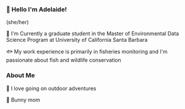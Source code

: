 
### :sunflower: Hello I'm Adelaide! 
(she/her)

:book: I'm Currently a graduate student in the Master of Environmental Data Science Program at University of California Santa Barbara 

:fish: My work experience is primarily in fisheries monitoring and I'm passionate about fish and wildlife conservation 
### About Me
:hiking_boot: I love going on outdoor adventures

:rabbit: Bunny mom 


<!--
**adelaiderobinson/adelaiderobinson** is a ✨ _special_ ✨ repository because its `README.md` (this file) appears on your GitHub profile.

Here are some ideas to get you started:

- 🔭 I’m currently working on ...
- 🌱 I’m currently learning ...
- 👯 I’m looking to collaborate on ...
- 🤔 I’m looking for help with ...
- 💬 Ask me about ...
- 📫 How to reach me: ...
- 😄 Pronouns: ...
- ⚡ Fun fact: ...
-->
